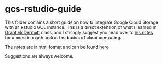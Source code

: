 # gcs-rstudio-guide

This folder contains a short guide on how to integrate Google Cloud Storage with an Rstudio GCE instance. This is a direct extension of what I learned in [Grant McDermott](http://grantmcdermott.com/) class, and I strongly suggest you head over to [his notes](https://raw.githack.com/uo-ec607/lectures/master/14-gce/14-gce.html#requirements) for a more in depth look at the basics of cloud computing. 

The notes are in html format and can be found [here](https://rawcdn.githack.com/johnmorehouse/gcs-rstudio-guide/0460e67ec8b2dd63f9ebe5106b90449561744c9a/gce_notes/gce_notes.html)

Suggestions are always welcome.
